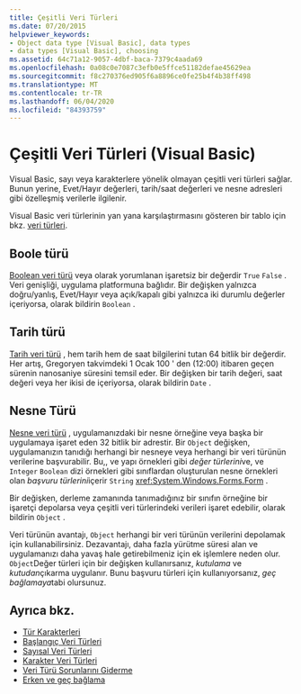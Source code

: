 ```yaml
---
title: Çeşitli Veri Türleri
ms.date: 07/20/2015
helpviewer_keywords:
- Object data type [Visual Basic], data types
- data types [Visual Basic], choosing
ms.assetid: 64c71a12-9057-4dbf-baca-7379c4aada69
ms.openlocfilehash: 0a08c0e7087c3efb0e5ffce51182defae45629ea
ms.sourcegitcommit: f8c270376ed905f6a8896ce0fe25b4f4b38ff498
ms.translationtype: MT
ms.contentlocale: tr-TR
ms.lasthandoff: 06/04/2020
ms.locfileid: "84393759"
---
```

# <a name="miscellaneous-data-types-visual-basic"></a>Çeşitli Veri Türleri (Visual Basic)
Visual Basic, sayı veya karakterlere yönelik olmayan çeşitli veri türleri sağlar. Bunun yerine, Evet/Hayır değerleri, tarih/saat değerleri ve nesne adresleri gibi özelleşmiş verilerle ilgilenir.  
  
 Visual Basic veri türlerinin yan yana karşılaştırmasını gösteren bir tablo için bkz. [veri türleri](../../../language-reference/data-types/index.md).  
  
## <a name="boolean-type"></a>Boole türü  
 [Boolean veri türü](../../../language-reference/data-types/boolean-data-type.md) veya olarak yorumlanan işaretsiz bir değerdir `True` `False` . Veri genişliği, uygulama platformuna bağlıdır. Bir değişken yalnızca doğru/yanlış, Evet/Hayır veya açık/kapalı gibi yalnızca iki durumlu değerler içeriyorsa, olarak bildirin `Boolean` .  
  
## <a name="date-type"></a>Tarih türü  
 [Tarih veri türü](../../../language-reference/data-types/date-data-type.md) , hem tarih hem de saat bilgilerini tutan 64 bitlik bir değerdir. Her artış, Gregoryen takvimdeki 1 Ocak 100 ' den (12:00) itibaren geçen sürenin nanosaniye süresini temsil eder. Bir değişken bir tarih değeri, saat değeri veya her ikisi de içeriyorsa, olarak bildirin `Date` .  
  
## <a name="object-type"></a>Nesne Türü  
 [Nesne veri türü](../../../language-reference/data-types/object-data-type.md) , uygulamanızdaki bir nesne örneğine veya başka bir uygulamaya işaret eden 32 bitlik bir adrestir. Bir `Object` değişken, uygulamanızın tanıdığı herhangi bir nesneye veya herhangi bir veri türünün verilerine başvurabilir. Bu,, ve yapı örnekleri gibi *değer türlerini*ve, ve `Integer` `Boolean` dizi örnekleri gibi sınıflardan oluşturulan nesne örnekleri olan *başvuru türlerini*içerir `String` <xref:System.Windows.Forms.Form> .  
  
 Bir değişken, derleme zamanında tanımadığınız bir sınıfın örneğine bir işaretçi depolarsa veya çeşitli veri türlerindeki verileri işaret edebilir, olarak bildirin `Object` .  
  
 Veri türünün avantajı, `Object` herhangi bir veri türünün verilerini depolamak için kullanabilirsiniz. Dezavantajı, daha fazla yürütme süresi alan ve uygulamanızı daha yavaş hale getirebilmeniz için ek işlemlere neden olur. `Object`Değer türleri için bir değişken kullanırsanız, *kutulama* ve *kutudan*çıkarma uygulanır. Bunu başvuru türleri için kullanıyorsanız, *geç bağlamaya*tabi olursunuz.  
  
## <a name="see-also"></a>Ayrıca bkz.

- [Tür Karakterleri](type-characters.md)
- [Başlangıç Veri Türleri](elementary-data-types.md)
- [Sayısal Veri Türleri](numeric-data-types.md)
- [Karakter Veri Türleri](character-data-types.md)
- [Veri Türü Sorunlarını Giderme](troubleshooting-data-types.md)
- [Erken ve geç bağlama](../early-late-binding/index.md)
